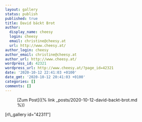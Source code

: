```yaml
---
layout: gallery
status: publish
published: true
title: David bäckt Brot
author:
  display_name: cheesy
  login: cheesy
  email: christine@cheesy.at
  url: http://www.cheesy.at/
author_login: cheesy
author_email: christine@cheesy.at
author_url: http://www.cheesy.at/
wordpress_id: 42321
wordpress_url: http://www.cheesy.at/?page_id=42321
date: '2020-10-12 22:41:03 +0100'
date_gmt: '2020-10-12 20:41:03 +0100'
categories: []
comments: []
---
```

<!-- wp:core-embed/wordpress {"url":"http://www.cheesy.at/2020/10/david-backt-brot/","type":"rich","providerNameSlug":"cheesy-at","className":""} -->
<figure class="wp-block-embed-wordpress wp-block-embed is-type-rich is-provider-cheesy-at">
<div class="wp-block-embed__wrapper">
[Zum Post]({% link _posts/2020-10-12-david-backt-brot.md %})
</div>
</figure>
<!-- /wp:core-embed/wordpress -->
<!-- wp:paragraph -->
[rl\_gallery id="42311"]
<!-- /wp:paragraph -->
